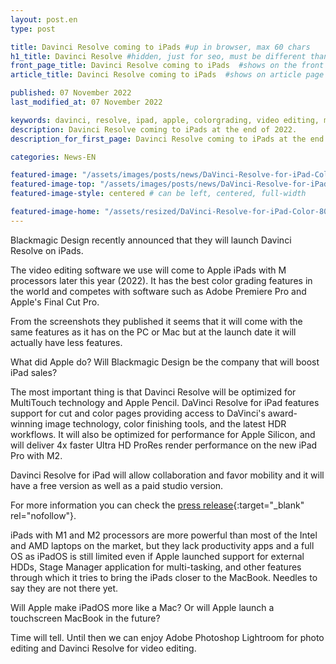```yaml
---
layout: post.en
type: post

title: Davinci Resolve coming to iPads #up in browser, max 60 chars
h1_title: Davinci Resolve #hidden, just for seo, must be different than title
front_page_title: Davinci Resolve coming to iPads  #shows on the front page
article_title: Davinci Resolve coming to iPads  #shows on article page

published: 07 November 2022
last_modified_at: 07 November 2022

keywords: davinci, resolve, ipad, apple, colorgrading, video editing, mobile
description: Davinci Resolve coming to iPads at the end of 2022.
description_for_first_page: Davinci Resolve coming to iPads at the end of 2022.

categories: News-EN

featured-image: "/assets/images/posts/news/DaVinci-Resolve-for-iPad-Color.webp" # full size
featured-image-top: "/assets/images/posts/news/DaVinci-Resolve-for-iPad-Color.webp" # width - 1200
featured-image-style: centered # can be left, centered, full-width

featured-image-home: "/assets/resized/DaVinci-Resolve-for-iPad-Color-800x624.webp" # width - 600
---
```

Blackmagic Design recently announced that they will launch Davinci Resolve on iPads. 

The video editing software we use will come to Apple iPads with M processors later this year (2022). It has the best color grading features in the world and competes with software such as Adobe Premiere Pro and Apple's Final Cut Pro.

From the screenshots they published it seems that it will come with the same features as it has on the PC or Mac but at the launch date it will actually have less features. 

What did Apple do? Will Blackmagic Design be the company that will boost iPad sales?

The most important thing is that Davinci Resolve will be optimized for MultiTouch technology and Apple Pencil. DaVinci Resolve for iPad features support for cut and color pages providing access to DaVinci's award-winning image technology, color finishing tools, and the latest HDR workflows. It will also be optimized for performance for Apple Silicon, and will deliver 4x faster Ultra HD ProRes render performance on the new iPad Pro with M2.

Davinci Resolve for iPad will allow collaboration and favor mobility and it will have a free version as well as a paid studio version.

For more information you can check the [press release](https://www.blackmagicdesign.com/media/release/20221020-02){:target="_blank" rel="nofollow"}.

iPads with M1 and M2 processors are more powerful than most of the Intel and AMD laptops on the market, but they lack productivity apps and a full OS as iPadOS is still limited even if Apple launched support for external HDDs, Stage Manager application for multi-tasking, and other features through which it tries to bring the iPads closer to the MacBook. Needles to say they are not there yet.

Will Apple make iPadOS more like a Mac? Or will Apple launch a touchscreen MacBook in the future?

Time will tell. Until then we can enjoy Adobe Photoshop Lightroom for photo editing and Davinci Resolve for video editing.